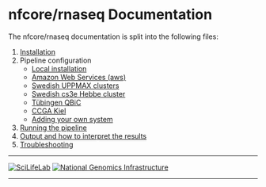 # nfcore/rnaseq Documentation

The nfcore/rnaseq documentation is split into the following files:


1. [Installation](installation.md)
2. Pipeline configuration
    * [Local installation](configuration/local.md)
    * [Amazon Web Services (aws)](configuration/aws.md)
    * [Swedish UPPMAX clusters](configuration/uppmax.md)
    * [Swedish cs3e Hebbe cluster](configuration/c3se.md)
    * [Tübingen QBiC](configuration/qbic.md)
    * [CCGA Kiel](configuration/ccga.md)
    * [Adding your own system](configuration/adding_your_own.md)
3. [Running the pipeline](usage.md)
4. [Output and how to interpret the results](output.md)
5. [Troubleshooting](troubleshooting.md)

---

[![SciLifeLab](images/SciLifeLab_logo.png)](http://www.scilifelab.se/)
[![National Genomics Infrastructure](images/NGI_logo.png)](https://ngisweden.scilifelab.se/)

---

